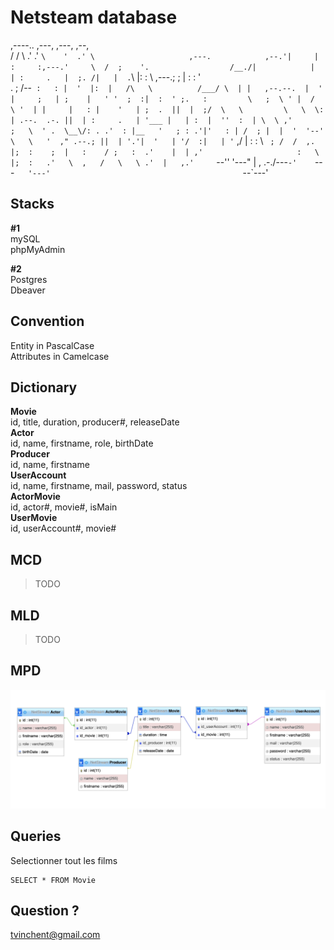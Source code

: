 # Netsteam database


                                                                                 
                                                                                 
  ,----..      ,---,       ,---,                                         ,--,    
 /   /   \   .'  .' `\    '  .' \                     ,---.            ,--.'|    
|   :     :,---.'     \  /  ;    '.                  /__./|            |  | :    
.   |  ;. /|   |  .`\  |:  :       \            ,---.;  ; |            :  : '    
.   ; /--` :   : |  '  |:  |   /\   \          /___/ \  | |   ,--.--.  |  ' |    
;   | ;    |   ' '  ;  :|  :  ' ;.   :         \   ;  \ ' |  /       \ '  | |    
|   : |    '   | ;  .  ||  |  ;/  \   \         \   \  \: | .--.  .-. ||  | :    
.   | '___ |   | :  |  ''  :  | \  \ ,'          ;   \  ' .  \__\/: . .'  : |__  
'   ; : .'|'   : | /  ; |  |  '  '--'             \   \   '  ," .--.; ||  | '.'| 
'   | '/  :|   | '` ,/  |  :  :                    \   `  ; /  /  ,.  |;  :    ; 
|   :    / ;   :  .'    |  | ,'                     :   \ |;  :   .'   \  ,   /  
 \   \ .'  |   ,.'      `--''                        '---" |  ,     .-./---`-'   
  `---`    '---'                                            `--`---'             
                                                                                 


## Stacks
**#1**  
mySQL  
phpMyAdmin  
  
**#2**  
Postgres  
Dbeaver  

## Convention
Entity in PascalCase  
Attributes in Camelcase

## Dictionary
**Movie**  
id, title, duration, producer#, releaseDate  
**Actor**  
id, name, firstname, role, birthDate  
**Producer**  
id, name, firstname  
**UserAccount**  
id, name, firstname, mail, password, status  
**ActorMovie**  
id, actor#, movie#, isMain  
**UserMovie**  
id, userAccount#, movie#  
  
## MCD
> TODO  
  
## MLD
> TODO  

## MPD

![mpd.png](mpd.png)

## Queries
  
Selectionner tout les films
````
SELECT * FROM Movie
````
  
## Question ?
<tvinchent@gmail.com>
